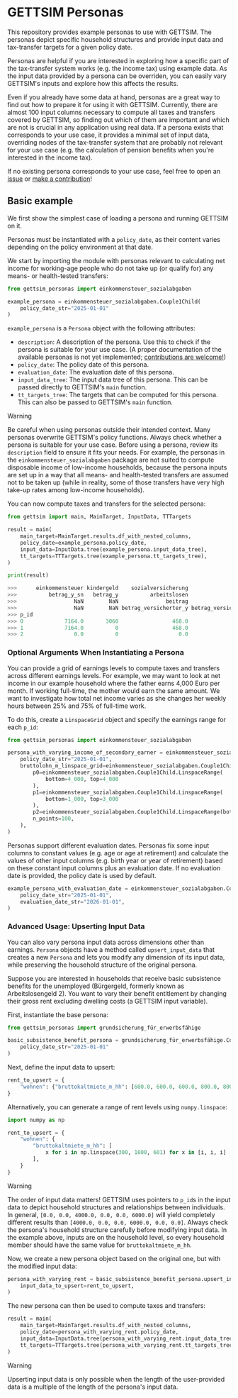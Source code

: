 # GETTSIM Personas

This repository provides example personas to use with GETTSIM. The personas depict
specific household structures and provide input data and tax-transfer targets for a
given policy date.

Personas are helpful if you are interested in exploring how a specific part of the
tax-transfer system works (e.g. the income tax) using example data. As the input data
provided by a persona can be overriden, you can easily vary GETTSIM's inputs and explore
how this affects the results.

Even if you already have some data at hand, personas are a great way to find out how to
prepare it for using it with GETTSIM. Currently, there are almost 100 input columns
necessary to compute all taxes and transfers covered by GETTSIM, so finding out which of
them are important and which are not is crucial in any application using real data. If a
persona exists that corresponds to your use case, it provides a minimal set of input
data, overriding nodes of the tax-transfer system that are probably not relevant for
your use case (e.g. the calculation of pension benefits when you're interested in the
income tax).

If no existing persona corresponds to your use case, feel free to open an
[issue](https://github.com/ttsim-dev/gettsim-personas/issues) or
[make a contribution](https://gettsim.readthedocs.io/en/stable/gettsim_developer/how-to-contribute.html)!

## Basic example

We first show the simplest case of loading a persona and running GETTSIM on it.

Personas must be instantiated with a `policy_date`, as their content varies depending on
the policy environment at that date.

We start by importing the module with personas relevant to calculating net income for
working-age people who do not take up (or qualify for) any means- or health-tested
transfers:

```python
from gettsim_personas import einkommensteuer_sozialabgaben

example_persona = einkommensteuer_sozialabgaben.Couple1Child(
    policy_date_str="2025-01-01"
)
```

`example_persona` is a `Persona` object with the following attributes:

- `description`: A description of the persona. Use this to check if the persona is
  suitable for your use case. (A proper documentation of the available personas is not
  yet implemented;
  [contributions are welcome!](https://github.com/ttsim-dev/gettsim-personas/issues/9))
- `policy_date`: The policy date of this persona.
- `evaluation_date`: The evaluation date of this persona.
- `input_data_tree`: The input data tree of this persona. This can be passed directly to
  GETTSIM's `main` function.
- `tt_targets_tree`: The targets that can be computed for this persona. This can also be
  passed to GETTSIM's `main` function.

> [!WARNING]
> Be careful when using personas outside their intended context. Many personas overwrite
> GETTSIM's policy functions. Always check whether a persona is suitable for your use
> case. Before using a persona, review its `description` field to ensure it fits your
> needs. For example, the personas in the `einkommensteuer_sozialabgaben` package are
> not suited to compute disposable income of low-income households, because the persona
> inputs are set up in a way that all means- and health-tested transfers are assumed not
> to be taken up (while in reality, some of those transfers have very high take-up rates
> among low-income households).

You can now compute taxes and transfers for the selected persona:

```python
from gettsim import main, MainTarget, InputData, TTTargets

result = main(
    main_target=MainTarget.results.df_with_nested_columns,
    policy_date=example_persona.policy_date,
    input_data=InputData.tree(example_persona.input_data_tree),
    tt_targets=TTTargets.tree(example_persona.tt_targets_tree),
)

print(result)

>>>      einkommensteuer kindergeld    sozialversicherung
>>>          betrag_y_sn   betrag_y          arbeitslosen               kranken                pflege                 rente
>>>                  NaN        NaN               beitrag               beitrag               beitrag               beitrag
>>>                  NaN        NaN betrag_versicherter_y betrag_versicherter_y betrag_versicherter_y betrag_versicherter_y
>>> p_id
>>> 0             7164.0       3060                 468.0                3078.0                 648.0                3348.0
>>> 1             7164.0          0                 468.0                3078.0                 648.0                3348.0
>>> 2                0.0          0                   0.0                   0.0                   0.0                   0.0
```

### Optional Arguments When Instantiating a Persona

You can provide a grid of earnings levels to compute taxes and transfers across
different earnings levels. For example, we may want to look at net income in our example
household where the father earns 4,000 Euro per month. If working full-time, the mother
would earn the same amount. We want to investigate how total net income varies as she
changes her weekly hours between 25% and 75% of full-time work.

To do this, create a `LinspaceGrid` object and specify the earnings range for each
`p_id`:

```python
from gettsim_personas import einkommensteuer_sozialabgaben

persona_with_varying_income_of_secondary_earner = einkommensteuer_sozialabgaben.Couple1Child(
    policy_date_str="2025-01-01",
    bruttolohn_m_linspace_grid=einkommensteuer_sozialabgaben.Couple1Child.LinspaceGrid(
        p0=einkommensteuer_sozialabgaben.Couple1Child.LinspaceRange(
            bottom=4_000, top=4_000
        ),
        p1=einkommensteuer_sozialabgaben.Couple1Child.LinspaceRange(
            bottom=1_000, top=3_000
        ),
        p2=einkommensteuer_sozialabgaben.Couple1Child.LinspaceRange(bottom=0, top=0),
        n_points=100,
    ),
)
```

Personas support different evaluation dates. Personas fix some input columns to constant
values (e.g. age or age at retirement) and calculate the values of other input columns
(e.g. birth year or year of retirement) based on these constant input columns plus an
evaluation date. If no evaluation date is provided, the policy date is used by default.

```python
example_persona_with_evaluation_date = einkommensteuer_sozialabgaben.Couple1Child(
    policy_date_str="2025-01-01",
    evaluation_date_str="2026-01-01",
)
```

### Advanced Usage: Upserting Input Data

You can also vary persona input data across dimensions other than earnings. `Persona`
objects have a method called `upsert_input_data` that creates a new `Persona` and lets
you modify any dimension of its input data, while preserving the household structure of
the original persona.

Suppose you are interested in households that receive basic subsistence benefits for the
unemployed (Bürgergeld, formerly known as Arbeitslosengeld 2). You want to vary their
benefit entitlement by changing their gross rent excluding dwelling costs (a GETTSIM
input variable).

First, instantiate the base persona:

```python
from gettsim_personas import grundsicherung_für_erwerbsfähige

basic_subsistence_benefit_persona = grundsicherung_für_erwerbsfähige.Couple1Child(
    policy_date_str="2025-01-01"
)
```

Next, define the input data to upsert:

```python
rent_to_upsert = {
    "wohnen": {"bruttokaltmiete_m_hh": [600.0, 600.0, 600.0, 800.0, 800.0, 800.0]}
}
```

Alternatively, you can generate a range of rent levels using `numpy.linspace`:

```python
import numpy as np

rent_to_upsert = {
    "wohnen": {
        "bruttokaltmiete_m_hh": [
            x for i in np.linspace(300, 1800, 601) for x in [i, i, i]
        ],
    }
}
```

> [!WARNING]
> The order of input data matters! GETTSIM uses pointers to `p_id`s in the input data to
> depict household structures and relationships between individuals. In general,
> `[0.0, 0.0, 4000.0, 0.0, 0.0, 6000.0]` will yield completely different results than
> `[4000.0, 0.0, 0.0, 6000.0, 0.0, 0.0]`. Always check the persona's household structure
> carefully before modifying input data. In the example above, inputs are on the
> household level, so every household member should have the same value for
> `bruttokaltmiete_m_hh`.

Now, we create a new persona object based on the original one, but with the modified
input data:

```python
persona_with_varying_rent = basic_subsistence_benefit_persona.upsert_input_data(
    input_data_to_upsert=rent_to_upsert,
)
```

The new persona can then be used to compute taxes and transfers:

```python
result = main(
    main_target=MainTarget.results.df_with_nested_columns,
    policy_date=persona_with_varying_rent.policy_date,
    input_data=InputData.tree(persona_with_varying_rent.input_data_tree),
    tt_targets=TTTargets.tree(persona_with_varying_rent.tt_targets_tree),
)
```

> [!WARNING]
> Upserting input data is only possible when the length of the user-provided data is a
> multiple of the length of the persona's input data.
